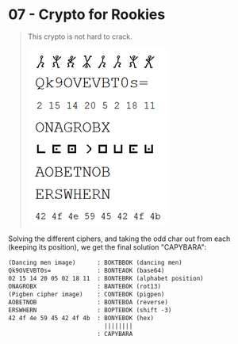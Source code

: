 # 07 - Crypto for Rookies

> This crypto is not hard to crack.
> 
> ![cryptoforrookies.png](cryptoforrookies.png)



Solving the different ciphers, and taking the odd char out from each (keeping its position), we get the final solution "CAPYBARA":

```
(Dancing men image)      : BOKTBBOK (dancing men)
Qk9OVEVBT0s=             : BONTEAOK (base64)
02 15 14 20 05 02 18 11  : BONTEBRK (alphabet position)
ONAGROBX                 : BANTEBOK (rot13)
(Pigben cipher image)    : CONTEBOK (pigpen)
AOBETNOB                 : BONTEBOA (reverse)
ERSWHERN                 : BOPTEBOK (shift -3)
42 4f 4e 59 45 42 4f 4b  : BONYEBOK (hex)
                           ||||||||
                         : CAPYBARA
``` 